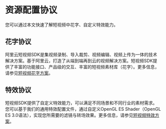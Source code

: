 # 资源配置协议

您可以通过本文快速了解短视频中花字、自定义特效能力。

## 花字协议

阿⾥云短视频SDK是集视频录制、导⼊裁剪、视频编辑、视频上传为⼀体的技术解决⽅案。基于阿⾥云，打造了从端到端再到云的视频解决⽅案。短视频SDK提供了丰富的功能接⼝、产品级的交互、丰富的短视频素材库（花字）。更多信息，请参见[短视频花字方案](https://alivc-demo-cms.alicdn.com/versionProduct/installPackage/shortVideo/agreement/%E7%9F%AD%E8%A7%86%E9%A2%91SDK%E8%8A%B1%E5%AD%97%E5%8D%8F%E8%AE%AE.md)。

## 特效协议

短视频SDK提供了自定义特效能力，可以满足不同场景和不同⾏业的素材需求。您可以基于我们的通用特效配置文件，通过自定义OpenGL ES Shader（OpenGL ES 3.0语法），实现您所需要的滤镜与转场效果。更多信息，请参见[短视频特效方案](https://alivc-demo-cms.alicdn.com/versionProduct/installPackage/shortVideo/agreement/%E7%89%B9%E6%95%88%E9%85%8D%E7%BD%AE_%E4%B8%AD%E6%96%87.md)。

